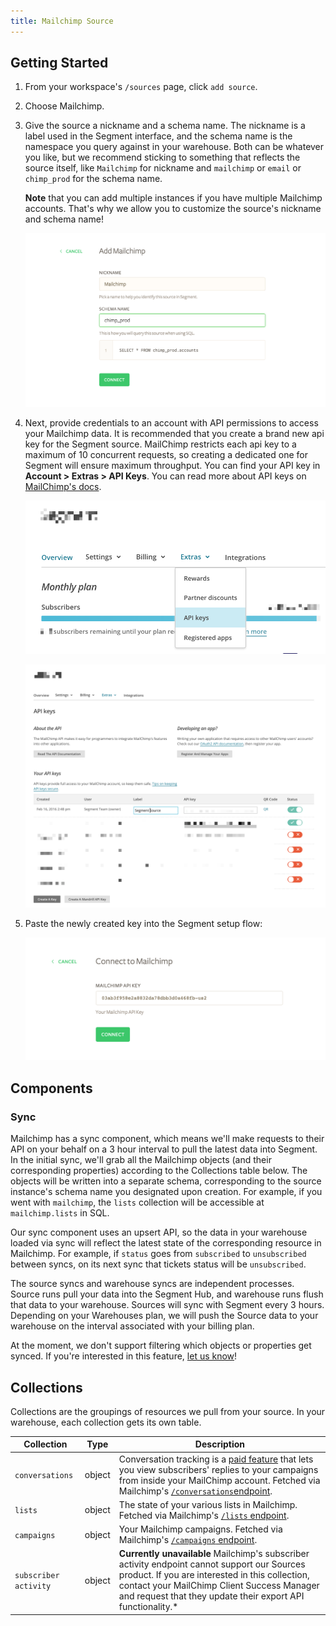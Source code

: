 ```yaml
---
title: Mailchimp Source
---
```


## Getting Started

1. From your workspace's `/sources` page, click `add source`.

2. Choose Mailchimp.

3. Give the source a nickname and a schema name. The nickname is a label used in the Segment interface, and the schema name is the namespace you query against in your warehouse. Both can be whatever you like, but we recommend sticking to something that reflects the source itself, like `Mailchimp` for nickname and `mailchimp` or `email` or `chimp_prod` for the schema name.

   **Note** that you can add multiple instances if you have multiple Mailchimp accounts. That's why we allow you to customize the source's nickname and schema name!

   ![](images/2732771_Screen+Shot+2016-02-16+at+2.45.02+PM.png)

4. Next, provide credentials to an account with API permissions to access your Mailchimp data. It is recommended that you create a brand new api key for the Segment source. MailChimp restricts each api key to a maximum of 10 concurrent requests, so creating a dedicated one for Segment will ensure maximum throughput. You can find your API key in **Account > Extras > API Keys**. You can read more about API keys on [MailChimp's docs](http://kb.mailchimp.com/integrations/api-integrations/about-api-keys).

   ![](images/3027189_API+Keys.png)

   ![](images/3032880_ChimpKey.png)


5. Paste the newly created key into the Segment setup flow:

   ![](images/3146819_Screen+Shot+2016-02-16+at+2.52.00+PM.png)

## Components

### Sync

Mailchimp has a sync component, which means we'll make requests to their API on your behalf on a 3 hour interval to pull the latest data into Segment. In the initial sync, we'll grab all the Mailchimp objects (and their corresponding properties) according to the Collections table below. The objects will be written into a separate schema, corresponding to the source instance's schema name you designated upon creation. For example, if you went with `mailchimp`, the `lists` collection will be accessible at `mailchimp.lists` in SQL.

Our sync component uses an upsert API, so the data in your warehouse loaded via sync will reflect the latest state of the corresponding resource in Mailchimp.  For example, if `status` goes from `subscribed` to `unsubscribed` between syncs, on its next sync that tickets status will be `unsubscribed`.

The source syncs and warehouse syncs are independent processes. Source runs pull your data into the Segment Hub, and warehouse runs flush that data to your warehouse. Sources will sync with Segment every 3 hours. Depending on your Warehouses plan, we will push the Source data to your warehouse on the interval associated with your billing plan.

At the moment, we don't support filtering which objects or properties get synced. If you're interested in this feature, [let us know](https://segment.com/help/contact/)!


## Collections

Collections are the groupings of resources we pull from your source. In your warehouse, each collection gets its own table.


|  Collection | Type | Description |
|  ------ | ------ | ------ |
|  `conversations` | object | Conversation tracking is a [paid feature](http://kb.mailchimp.com/accounts/billing/how-mailchimp-pricing-plans-work) that lets you view subscribers' replies to your campaigns from inside your MailChimp account. Fetched via Mailchimp's [`/conversations`endpoint](https://mailchimp.com/developer/reference/conversations/). |
|  `lists` | object | The state of your various lists in Mailchimp. Fetched via Mailchimp's [`/lists` endpoint](https://mailchimp.com/developer/reference/lists/). |
|  `campaigns` | object | Your Mailchimp campaigns. Fetched via Mailchimp's [`/campaigns` endpoint](https://mailchimp.com/developer/reference/campaigns/). |
|  `subscriber activity` | object | **Currently unavailable** Mailchimp's subscriber activity endpoint cannot support our Sources product. If you are interested in this collection, contact your MailChimp Client Success Manager and request that they update their export API functionality.* |
